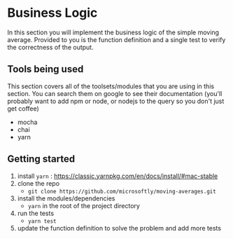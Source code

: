 # Business Logic
In this section you will implement the business logic of the simple moving average. Provided to you is the function definition and a single test to verify the correctness of the output.
## Tools being used
This section covers all of the toolsets/modules that you are using in this section. You can search them on google to see their documentation (you'll probably want to add npm or node, or nodejs to the query so you don't just get coffee)
* mocha
* chai
* yarn 

## Getting started
1. install `yarn` : https://classic.yarnpkg.com/en/docs/install/#mac-stable
1. clone the repo
    * `git clone https://github.com/microsoftly/moving-averages.git`
1. install the modules/dependencies
    * `yarn` in the root of the project directory
1. run the tests
    * `yarn test`
1. update the function definition to solve the problem and add more tests
